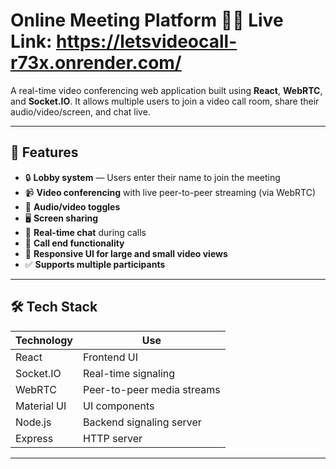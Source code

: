 # Online Meeting Platform 🎥💬  Live Link: https://letsvideocall-r73x.onrender.com/

A real-time video conferencing web application built using **React**, **WebRTC**, and **Socket.IO**. It allows multiple users to join a video call room, share their audio/video/screen, and chat live.

---

## 🚀 Features

- 🔒 **Lobby system** — Users enter their name to join the meeting
- 📹 **Video conferencing** with live peer-to-peer streaming (via WebRTC)
- 🎤 **Audio/video toggles**
- 🖥️ **Screen sharing**
- 💬 **Real-time chat** during calls
- 🛑 **Call end functionality**
- 📶 **Responsive UI for large and small video views**
- ✅ **Supports multiple participants**

---

## 🛠️ Tech Stack

| Technology    | Use                      |
|---------------|---------------------------|
| React         | Frontend UI                |
| Socket.IO     | Real-time signaling        |
| WebRTC        | Peer-to-peer media streams |
| Material UI   | UI components              |
| Node.js       | Backend signaling server   |
| Express       | HTTP server                |

---



